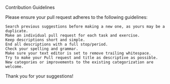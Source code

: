 Contribution Guidelines

Please ensure your pull request adheres to the following guidelines:

    Search previous suggestions before making a new one, as yours may be a duplicate.
    Make an individual pull request for each task and exercise.
    Keep descriptions short and simple.
    End all descriptions with a full stop/period.
    Check your spelling and grammar.
    Make sure your text editor is set to remove trailing whitespace.
    Try to make your Pull request and title as descriptive as possible.
    New categories or improvements to the existing categorization are welcome.

Thank you for your suggestions!
